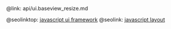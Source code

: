 @link: api/ui.baseview_resize.md

@seolinktop: [javascript ui framework](https://webix.com)
@seolink: [javascript layout](https://webix.com/widget/layout/)